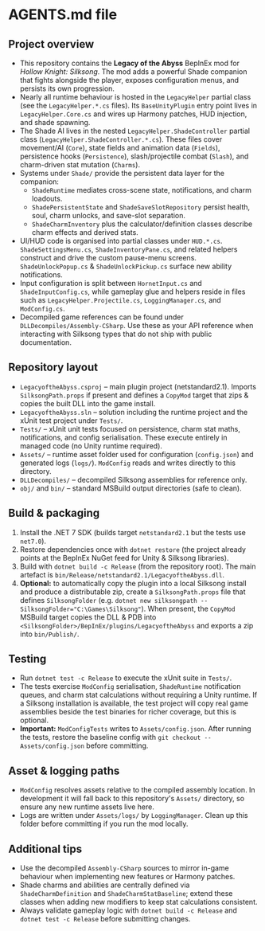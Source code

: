# AGENTS.md file

## Project overview
- This repository contains the **Legacy of the Abyss** BepInEx mod for *Hollow Knight: Silksong*. The mod adds a powerful Shade companion that fights alongside the player, exposes configuration menus, and persists its own progression.
- Nearly all runtime behaviour is hosted in the `LegacyHelper` partial class (see the `LegacyHelper.*.cs` files). Its `BaseUnityPlugin` entry point lives in `LegacyHelper.Core.cs` and wires up Harmony patches, HUD injection, and shade spawning.
- The Shade AI lives in the nested `LegacyHelper.ShadeController` partial class (`LegacyHelper.ShadeController.*.cs`). These files cover movement/AI (`Core`), state fields and animation data (`Fields`), persistence hooks (`Persistence`), slash/projectile combat (`Slash`), and charm-driven stat mutation (`Charms`).
- Systems under `Shade/` provide the persistent data layer for the companion:
  - `ShadeRuntime` mediates cross-scene state, notifications, and charm loadouts.
  - `ShadePersistentState` and `ShadeSaveSlotRepository` persist health, soul, charm unlocks, and save-slot separation.
  - `ShadeCharmInventory` plus the calculator/definition classes describe charm effects and derived stats.
- UI/HUD code is organised into partial classes under `HUD.*.cs`. `ShadeSettingsMenu.cs`, `ShadeInventoryPane.cs`, and related helpers construct and drive the custom pause-menu screens. `ShadeUnlockPopup.cs` & `ShadeUnlockPickup.cs` surface new ability notifications.
- Input configuration is split between `HornetInput.cs` and `ShadeInputConfig.cs`, while gameplay glue and helpers reside in files such as `LegacyHelper.Projectile.cs`, `LoggingManager.cs`, and `ModConfig.cs`.
- Decompiled game references can be found under `DLLDecompiles/Assembly-CSharp`. Use these as your API reference when interacting with Silksong types that do not ship with public documentation.

## Repository layout
- `LegacyoftheAbyss.csproj` – main plugin project (netstandard2.1). Imports `SilksongPath.props` if present and defines a `CopyMod` target that zips & copies the built DLL into the game install.
- `LegacyoftheAbyss.sln` – solution including the runtime project and the xUnit test project under `Tests/`.
- `Tests/` – xUnit unit tests focused on persistence, charm stat maths, notifications, and config serialisation. These execute entirely in managed code (no Unity runtime required).
- `Assets/` – runtime asset folder used for configuration (`config.json`) and generated logs (`logs/`). `ModConfig` reads and writes directly to this directory.
- `DLLDecompiles/` – decompiled Silksong assemblies for reference only.
- `obj/` and `bin/` – standard MSBuild output directories (safe to clean).

## Build & packaging
1. Install the .NET 7 SDK (builds target `netstandard2.1` but the tests use `net7.0`).
2. Restore dependencies once with `dotnet restore` (the project already points at the BepInEx NuGet feed for Unity & Silksong libraries).
3. Build with `dotnet build -c Release` (from the repository root). The main artefact is `bin/Release/netstandard2.1/LegacyoftheAbyss.dll`.
4. **Optional:** to automatically copy the plugin into a local Silksong install and produce a distributable zip, create a `SilksongPath.props` file that defines `SilksongFolder` (e.g. `dotnet new silksongpath --SilksongFolder="C:\Games\Silksong"`). When present, the `CopyMod` MSBuild target copies the DLL & PDB into `<SilksongFolder>/BepInEx/plugins/LegacyoftheAbyss` and exports a zip into `bin/Publish/`.

## Testing
- Run `dotnet test -c Release` to execute the xUnit suite in `Tests/`.
- The tests exercise `ModConfig` serialisation, `ShadeRuntime` notification queues, and charm stat calculations without requiring a Unity runtime. If a Silksong installation is available, the test project will copy real game assemblies beside the test binaries for richer coverage, but this is optional.
- **Important:** `ModConfigTests` writes to `Assets/config.json`. After running the tests, restore the baseline config with `git checkout -- Assets/config.json` before committing.

## Asset & logging paths
- `ModConfig` resolves assets relative to the compiled assembly location. In development it will fall back to this repository's `Assets/` directory, so ensure any new runtime assets live here.
- Logs are written under `Assets/logs/` by `LoggingManager`. Clean up this folder before committing if you run the mod locally.

## Additional tips
- Use the decompiled `Assembly-CSharp` sources to mirror in-game behaviour when implementing new features or Harmony patches.
- Shade charms and abilities are centrally defined via `ShadeCharmDefinition` and `ShadeCharmStatBaseline`; extend these classes when adding new modifiers to keep stat calculations consistent.
- Always validate gameplay logic with `dotnet build -c Release` and `dotnet test -c Release` before submitting changes.
